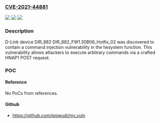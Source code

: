 ### [CVE-2021-44881](https://cve.mitre.org/cgi-bin/cvename.cgi?name=CVE-2021-44881)
![](https://img.shields.io/static/v1?label=Product&message=n%2Fa&color=blue)
![](https://img.shields.io/static/v1?label=Version&message=n%2Fa&color=blue)
![](https://img.shields.io/static/v1?label=Vulnerability&message=n%2Fa&color=brighgreen)

### Description

D-Link device DIR_882 DIR_882_FW1.30B06_Hotfix_02 was discovered to contain a command injection vulnerability in the twsystem function. This vulnerability allows attackers to execute arbitrary commands via a crafted HNAP1 POST request.

### POC

#### Reference
No PoCs from references.

#### Github
- https://github.com/pjqwudi/my_vuln

